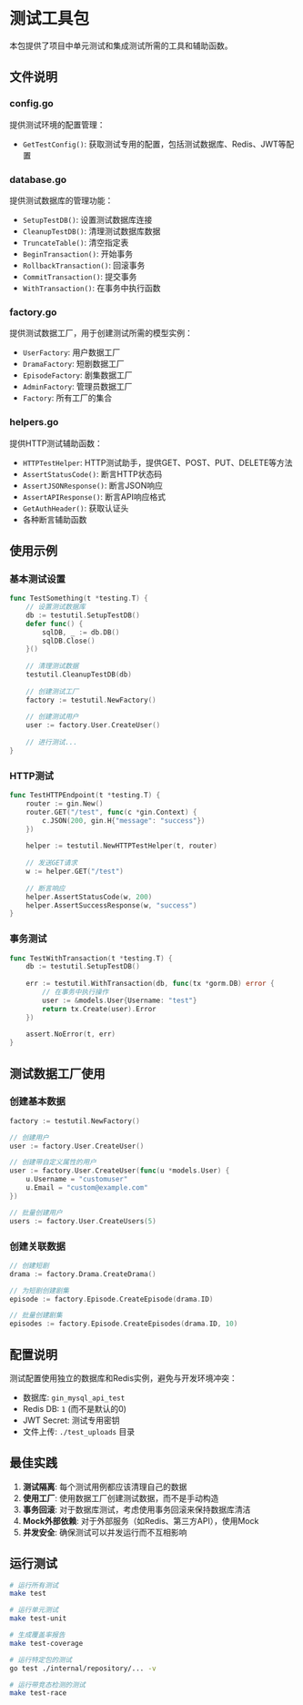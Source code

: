 # 测试工具包

本包提供了项目中单元测试和集成测试所需的工具和辅助函数。

## 文件说明

### config.go
提供测试环境的配置管理：
- `GetTestConfig()`: 获取测试专用的配置，包括测试数据库、Redis、JWT等配置

### database.go
提供测试数据库的管理功能：
- `SetupTestDB()`: 设置测试数据库连接
- `CleanupTestDB()`: 清理测试数据库数据
- `TruncateTable()`: 清空指定表
- `BeginTransaction()`: 开始事务
- `RollbackTransaction()`: 回滚事务
- `CommitTransaction()`: 提交事务
- `WithTransaction()`: 在事务中执行函数

### factory.go
提供测试数据工厂，用于创建测试所需的模型实例：
- `UserFactory`: 用户数据工厂
- `DramaFactory`: 短剧数据工厂
- `EpisodeFactory`: 剧集数据工厂
- `AdminFactory`: 管理员数据工厂
- `Factory`: 所有工厂的集合

### helpers.go
提供HTTP测试辅助函数：
- `HTTPTestHelper`: HTTP测试助手，提供GET、POST、PUT、DELETE等方法
- `AssertStatusCode()`: 断言HTTP状态码
- `AssertJSONResponse()`: 断言JSON响应
- `AssertAPIResponse()`: 断言API响应格式
- `GetAuthHeader()`: 获取认证头
- 各种断言辅助函数

## 使用示例

### 基本测试设置

```go
func TestSomething(t *testing.T) {
    // 设置测试数据库
    db := testutil.SetupTestDB()
    defer func() {
        sqlDB, _ := db.DB()
        sqlDB.Close()
    }()
    
    // 清理测试数据
    testutil.CleanupTestDB(db)
    
    // 创建测试工厂
    factory := testutil.NewFactory()
    
    // 创建测试用户
    user := factory.User.CreateUser()
    
    // 进行测试...
}
```

### HTTP测试

```go
func TestHTTPEndpoint(t *testing.T) {
    router := gin.New()
    router.GET("/test", func(c *gin.Context) {
        c.JSON(200, gin.H{"message": "success"})
    })
    
    helper := testutil.NewHTTPTestHelper(t, router)
    
    // 发送GET请求
    w := helper.GET("/test")
    
    // 断言响应
    helper.AssertStatusCode(w, 200)
    helper.AssertSuccessResponse(w, "success")
}
```

### 事务测试

```go
func TestWithTransaction(t *testing.T) {
    db := testutil.SetupTestDB()
    
    err := testutil.WithTransaction(db, func(tx *gorm.DB) error {
        // 在事务中执行操作
        user := &models.User{Username: "test"}
        return tx.Create(user).Error
    })
    
    assert.NoError(t, err)
}
```

## 测试数据工厂使用

### 创建基本数据

```go
factory := testutil.NewFactory()

// 创建用户
user := factory.User.CreateUser()

// 创建带自定义属性的用户
user := factory.User.CreateUser(func(u *models.User) {
    u.Username = "customuser"
    u.Email = "custom@example.com"
})

// 批量创建用户
users := factory.User.CreateUsers(5)
```

### 创建关联数据

```go
// 创建短剧
drama := factory.Drama.CreateDrama()

// 为短剧创建剧集
episode := factory.Episode.CreateEpisode(drama.ID)

// 批量创建剧集
episodes := factory.Episode.CreateEpisodes(drama.ID, 10)
```

## 配置说明

测试配置使用独立的数据库和Redis实例，避免与开发环境冲突：

- 数据库: `gin_mysql_api_test`
- Redis DB: `1` (而不是默认的0)
- JWT Secret: 测试专用密钥
- 文件上传: `./test_uploads` 目录

## 最佳实践

1. **测试隔离**: 每个测试用例都应该清理自己的数据
2. **使用工厂**: 使用数据工厂创建测试数据，而不是手动构造
3. **事务回滚**: 对于数据库测试，考虑使用事务回滚来保持数据库清洁
4. **Mock外部依赖**: 对于外部服务（如Redis、第三方API），使用Mock
5. **并发安全**: 确保测试可以并发运行而不互相影响

## 运行测试

```bash
# 运行所有测试
make test

# 运行单元测试
make test-unit

# 生成覆盖率报告
make test-coverage

# 运行特定包的测试
go test ./internal/repository/... -v

# 运行带竞态检测的测试
make test-race
```